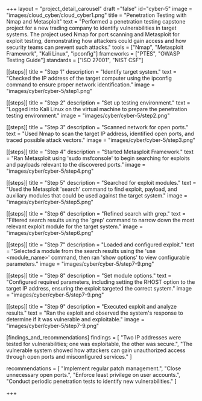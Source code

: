 +++
layout = "project_detail_carousel"
draft ="false"
id="cyber-5"
image = "images/cloud_cyber/cloud_cyber1.png"
title = "Penetration Testing with Nmap and Metasploit"
text = "Performed a penetration testing capstone project for a new trading company to identify vulnerabilities in target systems. The project used Nmap for port scanning and Metasploit for exploit testing, demonstrating how attackers could gain access and how security teams can prevent such attacks."
tools = ["Nmap", "Metasploit Framework", "Kali Linux", "ipconfig"]
frameworks = ["PTES", "OWASP Testing Guide"]
standards = ["ISO 27001", "NIST CSF"]

[[steps]]
title = "Step 1"
description = "Identify target system."
text = "Checked the IP address of the target computer using the ipconfig command to ensure proper network identification."
image = "images/cyber/cyber-5/step1.png"

[[steps]]
title = "Step 2"
description = "Set up testing environment."
text = "Logged into Kali Linux on the virtual machine to prepare the penetration testing environment."
image = "images/cyber/cyber-5/step2.png"

[[steps]]
title = "Step 3"
description = "Scanned network for open ports."
text = "Used Nmap to scan the target IP address, identified open ports, and traced possible attack vectors."
image = "images/cyber/cyber-5/step3.png"

[[steps]]
title = "Step 4"
description = "Started Metasploit Framework."
text = "Ran Metasploit using 'sudo msfconsole' to begin searching for exploits and payloads relevant to the discovered ports."
image = "images/cyber/cyber-5/step4.png"

[[steps]]
title = "Step 5"
description = "Searched for exploit modules."
text = "Used the Metasploit 'search' command to find exploit, payload, and auxiliary modules that could be used against the target system."
image = "images/cyber/cyber-5/step5.png"

[[steps]]
title = "Step 6"
description = "Refined search with grep."
text = "Filtered search results using the 'grep' command to narrow down the most relevant exploit module for the target system."
image = "images/cyber/cyber-5/step6.png"

[[steps]]
title = "Step 7"
description = "Loaded and configured exploit."
text = "Selected a module from the search results using the 'use <module_name>' command, then ran 'show options' to view configurable parameters."
image = "images/cyber/cyber-5/step7-9.png"

[[steps]]
title = "Step 8"
description = "Set module options."
text = "Configured required parameters, including setting the RHOST option to the target IP address, ensuring the exploit targeted the correct system."
image = "images/cyber/cyber-5/step7-9.png"

[[steps]]
title = "Step 9"
description = "Executed exploit and analyze results."
text = "Ran the exploit and observed the system's response to determine if it was vulnerable and exploitable."
image = "images/cyber/cyber-5/step7-9.png"

[findings_and_recommendations]
findings = [
    "Two IP addresses were tested for vulnerabilities; one was exploitable, the other was secure.",
    "The vulnerable system showed how attackers can gain unauthorized access through open ports and misconfigured services."
]

recommendations = [
    "Implement regular patch management.",
    "Close unnecessary open ports.",
    "Enforce least privilege on user accounts.",
    "Conduct periodic penetration tests to identify new vulnerabilities."
]

+++
